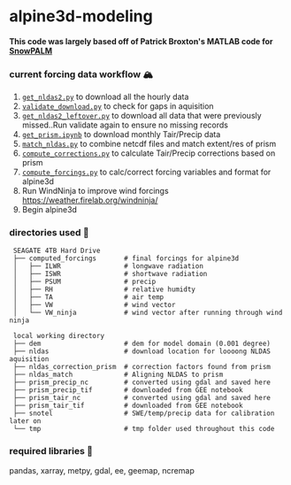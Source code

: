 # alpine3d-modeling
#### This code was largely based off of Patrick Broxton's MATLAB code for [SnowPALM](https://github.com/broxtopd/SnowPALM)

### current forcing data workflow :mountain_snow:
 1. [`get_nldas2.py`](get_nldas2.py) to download all the hourly data
 1. [`validate_download.py`](validate_download.py) to check for gaps in aquisition
 1. [`get_nldas2_leftover.py`](get_nldas2_leftover.py) to download all data that were previously missed..Run validate again to ensure no missing records
 1. [`get_prism.ipynb`](get_prism.ipynb) to download monthly Tair/Precip data
 1. [`match_nldas.py`](match_nldas.py) to combine netcdf files and match extent/res of prism
 1. [`compute_corrections.py`](compute_corrections.py) to calculate Tair/Precip corrections based on prism
 1. [`compute_forcings.py`](compute_forcings.py) to calc/correct forcing variables and format for alpine3d
 1.  Run WindNinja to improve wind forcings https://weather.firelab.org/windninja/
 1.  Begin alpine3d

### directories used :file_folder:
```
 SEAGATE 4TB Hard Drive
 ├── computed_forcings       # final forcings for alpine3d
 │   ├── ILWR                # longwave radiation
 │   ├── ISWR                # shortwave radiation
 │   ├── PSUM                # precip
 │   ├── RH                  # relative humidty
 │   ├── TA                  # air temp
 │   ├── VW                  # wind vector
 │   └── VW_ninja            # wind vector after running through wind ninja
 
 local working directory
 ├── dem                     # dem for model domain (0.001 degree) 
 ├── nldas                   # download location for loooong NLDAS aquisition
 ├── nldas_correction_prism  # correction factors found from prism
 ├── nldas_match             # Aligning NLDAS to prism
 ├── prism_precip_nc         # converted using gdal and saved here
 ├── prism_precip_tif        # downloaded from GEE notebook
 ├── prism_tair_nc           # converted using gdal and saved here
 ├── prism_tair_tif          # downloaded from GEE notebook
 ├── snotel                  # SWE/temp/precip data for calibration later on
 └── tmp                     # tmp folder used throughout this code
````

### required libraries :floppy_disk:
pandas, xarray, metpy, gdal, ee, geemap, ncremap
